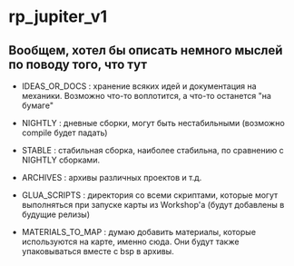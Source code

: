 # rp_jupiter_v1

## Вообщем, хотел бы описать немного мыслей по поводу того, что тут

- IDEAS_OR_DOCS : хранение всяких идей и документация на механики. Возможно что-то воплотится, а что-то останется "на бумаге"

- NIGHTLY : дневные сборки, могут быть нестабильными (возможно compile будет падать)

- STABLE : стабильная сборка, наиболее стабильна, по сравнению с NIGHTLY сборками.

- ARCHIVES : архивы различных проектов и т.д.

- GLUA_SCRIPTS : директория со всеми скриптами, которые могут выполняться при запуске карты из Workshop'a (будут добавлены в будущие релизы)

- MATERIALS_TO_MAP : думаю добавить материалы, которые используются на карте, именно сюда. Они будут также упаковываться вместе с bsp в архивы.
